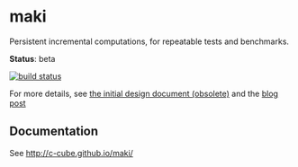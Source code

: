 # maki

Persistent incremental computations, for repeatable tests and benchmarks.

**Status**: beta

[![build status](https://api.travis-ci.org/c-cube/maki.svg?branch=master)](https://travis-ci.org/c-cube/maki)

For more details, see [the initial design document (obsolete)](doc/maki_design.md)
and the [blog post](https://cedeela.fr/maki-on-disk-memoization-for-deterministic-fun-and-profit.html)

## Documentation

See http://c-cube.github.io/maki/
